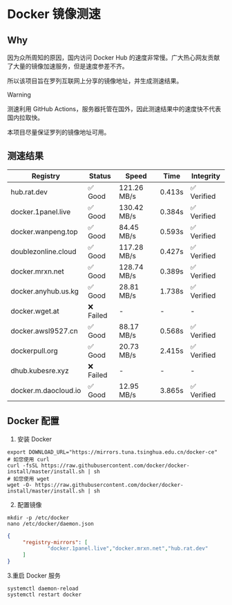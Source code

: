 # Docker 镜像测速

## Why

因为众所周知的原因，国内访问 Docker Hub 的速度非常慢。广大热心网友贡献了大量的镜像加速服务，但是速度参差不齐。


所以该项目旨在罗列互联网上分享的镜像地址，并生成测速结果。

> [!WARNING]
> 测速利用 GitHub Actions，服务器托管在国外，因此测速结果中的速度快不代表国内拉取快。
>

本项目尽量保证罗列的镜像地址可用。

## 测速结果

| Registry | Status | Speed | Time | Integrity |
|----------|--------|-------|------|-----------|
| hub.rat.dev | ✅ Good | 121.26 MB/s | 0.413s | ✅ Verified |
| docker.1panel.live | ✅ Good | 130.42 MB/s | 0.384s | ✅ Verified |
| docker.wanpeng.top | ✅ Good | 84.45 MB/s | 0.593s | ✅ Verified |
| doublezonline.cloud | ✅ Good | 117.28 MB/s | 0.427s | ✅ Verified |
| docker.mrxn.net | ✅ Good | 128.74 MB/s | 0.389s | ✅ Verified |
| docker.anyhub.us.kg | ✅ Good | 28.81 MB/s | 1.738s | ✅ Verified |
| docker.wget.at | ❌ Failed | - | - | - |
| docker.awsl9527.cn | ✅ Good | 88.17 MB/s | 0.568s | ✅ Verified |
| dockerpull.org | ✅ Good | 20.73 MB/s | 2.415s | ✅ Verified |
| dhub.kubesre.xyz | ❌ Failed | - | - | - |
| docker.m.daocloud.io | ✅ Good | 12.95 MB/s | 3.865s | ✅ Verified |

## Docker 配置

1. 安装 Docker
```shell
export DOWNLOAD_URL="https://mirrors.tuna.tsinghua.edu.cn/docker-ce"
# 如您使用 curl
curl -fsSL https://raw.githubusercontent.com/docker/docker-install/master/install.sh | sh
# 如您使用 wget
wget -O- https://raw.githubusercontent.com/docker/docker-install/master/install.sh | sh
```

2. 配置镜像

```shell
mkdir -p /etc/docker
nano /etc/docker/daemon.json
```

```json
{
     "registry-mirrors": [
             "docker.1panel.live","docker.mrxn.net","hub.rat.dev"
     ]
}
```

 3.重启 Docker 服务
```shell
systemctl daemon-reload
systemctl restart docker
```
